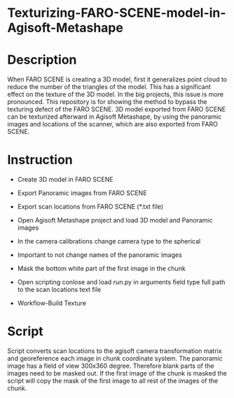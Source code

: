 # Texturizing-FARO-SCENE-model-in-Agisoft-Metashape

# Description
When FARO SCENE is creating a 3D model, first it generalizes point cloud to reduce the number of the triangles of the model. This has a significant effect on the texture of the 3D model. In the big projects, this issue is more pronounced. This repository is for showing the method to bypass the texturing defect of the FARO SCENE. 3D model exported from FARO SCENE can be texturized afterward in Agisoft Metashape, by using the panoramic images and locations of the scanner, which are also exported from FARO SCENE.

# Instruction
- Create 3D model in FARO SCENE
- Export Panoramic images from FARO SCENE
- Export scan locations from FARO SCENE (*.txt file)

- Open Agisoft Metashape project and load 3D model and Panoramic images
- In the camera calibrations change camera type to the spherical
- Important to not change names of the panoramic images
- Mask the bottom white part of the first image in the chunk
- Open scripting conlose and load run.py in arguments field type full path to the scan locations text file
- Workflow-Build Texture

# Script
Script converts scan locations to the agisoft camera transformation matrix and georeference each image in chunk coordinate system. 
The panoramic image has a field of view 300x360 degree. Therefore blank parts of the images need to be masked out. If the first image of the chunk is masked the script will copy the mask of the first image to all rest of the images of the chunk.
